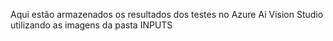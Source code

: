 Aqui estão armazenados os resultados dos testes no Azure Ai Vision Studio utilizando as imagens da pasta INPUTS
